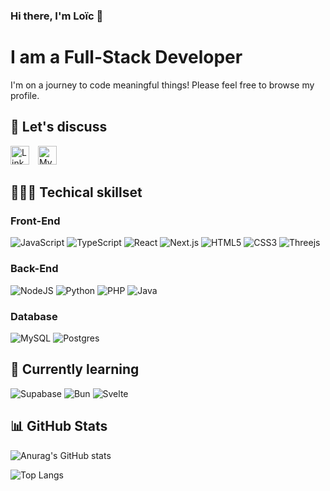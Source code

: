 ### Hi there, I'm Loïc 👋

# I am a Full-Stack Developer

I'm on a journey to code meaningful things! Please feel free to browse my profile.

## 🤝 Let's discuss

<a href="https://www.linkedin.com/in/loic-etienne/" style='display: inline-block; margin-right: 10px;'><img src='https://user-images.githubusercontent.com/59501884/223394692-29a71040-35b2-4dad-a570-0d06778996d1.png' alt='LinkedIn profile' width='30'></a>
<a href="https://bento.me/loic-etienne" style='display: inline-block; margin-right: 10px;'><img src='https://user-images.githubusercontent.com/59501884/223395249-a9226c76-3427-425a-85f0-79381499c0c4.svg' alt='My Bento' width='30'></a>

## 👨🏻‍💻 Techical skillset

### Front-End

![JavaScript](https://img.shields.io/badge/javascript-%23323330.svg?style=for-the-badge&logo=javascript&logoColor=%23F7DF1E)
![TypeScript](https://img.shields.io/badge/typescript-%23007ACC.svg?style=for-the-badge&logo=typescript&logoColor=white)
![React](https://img.shields.io/badge/react-%2320232a.svg?style=for-the-badge&logo=react&logoColor=%2361DAFB)
![Next.js](https://img.shields.io/badge/next.js-000000?style=for-the-badge&logo=nextdotjs&logoColor=white)
![HTML5](https://img.shields.io/badge/html5-%23E34F26.svg?style=for-the-badge&logo=html5&logoColor=white)
![CSS3](https://img.shields.io/badge/css3-%231572B6.svg?style=for-the-badge&logo=css3&logoColor=white)
![Threejs](https://img.shields.io/badge/threejs-black?style=for-the-badge&logo=three.js&logoColor=white)

### Back-End
![NodeJS](https://img.shields.io/badge/node.js-6DA55F?style=for-the-badge&logo=node.js&logoColor=white)
![Python](https://img.shields.io/badge/python-3670A0?style=for-the-badge&logo=python&logoColor=ffdd54)
![PHP](https://img.shields.io/badge/php-%23777BB4.svg?style=for-the-badge&logo=php&logoColor=white)
![Java](https://img.shields.io/badge/java-%23ED8B00.svg?style=for-the-badge&logo=java&logoColor=white)

### Database
![MySQL](https://img.shields.io/badge/mysql-%2300f.svg?style=for-the-badge&logo=mysql&logoColor=white)
![Postgres](https://img.shields.io/badge/postgres-%23316192.svg?style=for-the-badge&logo=postgresql&logoColor=white)

## 🌱 Currently learning

![Supabase](https://img.shields.io/badge/Supabase-3ECF8E?style=for-the-badge&logo=supabase&logoColor=white)
![Bun](https://img.shields.io/badge/Bun-%23000000.svg?style=for-the-badge&logo=bun&logoColor=white)
![Svelte](https://img.shields.io/badge/svelte-%23f1413d.svg?style=for-the-badge&logo=svelte&logoColor=white)

## 📊 GitHub Stats

![Anurag's GitHub stats](https://github-readme-stats.vercel.app/api?username=LoicE5&show_icons=true&count_private=true&include_all_commits=true)

![Top Langs](https://github-readme-stats.vercel.app/api/top-langs/?username=anuraghazra&layout=compact&langs_count=4&hide=GLSL,Astro)

